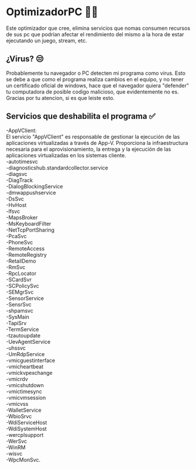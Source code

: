 OptimizadorPC 🚀💫
=============

Este optimizador que cree, elimina servicios que nomas consumen recursos de sus pc que podrían afectar el rendimiento del mismo a la hora de estar ejecutando un juego, stream, etc.

## ¿Virus? 😒
Probablemente tu navegador o PC detecten mi programa como virus.
Esto se debe a que como el programa realiza cambios en el equipo, y no tener un certificado oficial de windows, hace que el navegador quiera "defender" tu computadora de posible codigo malicioso, que evidentemente no es. 
Gracias por tu atencion, si es que leiste esto.


## Servicios que deshabilita el programa ✅
-AppVClient:\
El servicio "AppVClient" es responsable de gestionar la ejecución de las aplicaciones virtualizadas a través de App-V. Proporciona la infraestructura necesaria para el aprovisionamiento, la entrega y la ejecución de las aplicaciones virtualizadas en los sistemas cliente.\
-autotimesvc\
-diagnosticshub.standardcollector.service\
-diagsvc\
-DiagTrack\
-DialogBlockingService\
-dmwappushservice\
-DsSvc\
-HvHost\
-lfsvc\
-MapsBroker\
-MsKeyboardFilter\
-NetTcpPortSharing\
-PcaSvc\
-PhoneSvc\
-RemoteAccess\
-RemoteRegistry\
-RetailDemo\
-RmSvc\
-RpcLocator\
-SCardSvr\
-SCPolicySvc\
-SEMgrSvc\
-SensorService\
-SensrSvc\
-shpamsvc\
-SysMain\
-TapiSrv\
-TermService\
-tzautoupdate\
-UevAgentService\
-uhssvc\
-UmRdpService\
-vmicguestinterface\
-vmicheartbeat\
-vmickvpexchange\
-vmicrdv\
-vmicshutdown\
-vmictimesync\
-vmicvmsession\
-vmicvss\
-WalletService\
-WbioSrvc\
-WdiServiceHost\
-WdiSystemHost\
-wercplsupport\
-WerSvc\
-WinRM\
-wisvc\
-WpcMonSvc.
